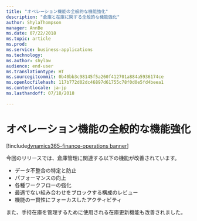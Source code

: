 ```yaml
---
title: "オペレーション機能の全般的な機能強化"
description: "倉庫と在庫に関する全般的な機能強化"
author: ShylaThompson
manager: AnnBe
ms.date: 07/22/2018
ms.topic: article
ms.prod: 
ms.service: business-applications
ms.technology: 
ms.author: shylaw
audience: end-user
ms.translationtype: HT
ms.sourcegitcommit: 0b40bb3c98145f5a260f412701a884a5936174ce
ms.openlocfilehash: 117b772d02dc46897d61755c78f0d0e5fd4beea1
ms.contentlocale: ja-jp
ms.lasthandoff: 07/18/2018

---
```


# <a name="general-enhancements-in-operations-functionality"></a>オペレーション機能の全般的な機能強化

[!include[dynamics365-finance-operations banner](../includes/dynamics365-finance-operations.md)]


今回のリリースでは、倉庫管理に関連する以下の機能が改善されています。

  - データ不整合の特定と防止 
  - パフォーマンスの向上
  - 各種ワークフローの強化
  - 最適でない組み合わせをブロックする構成のレビュー
  - 機能の一貫性にフォーカスしたアクティビティ

また、手持在庫を管理するために使用される在庫更新機能も改善されました。

